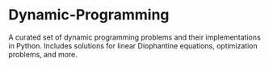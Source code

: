 # Dynamic-Programming
A curated set of dynamic programming problems and their implementations in Python. Includes solutions for linear Diophantine equations, optimization problems, and more.

